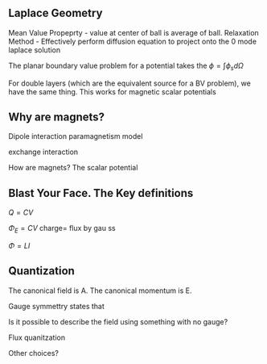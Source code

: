 Laplace Geometry
----------------

Mean Value Propeprty - value at center of ball is average of ball.
Relaxation Method - Effectively perform diffusion equation to project
onto the 0 mode laplace solution

The planar boundary value problem for a potential takes the
$\phi=\int\phi_{s}d\Omega$

For double layers (which are the equivalent source for a BV problem), we
have the same thing. This works for magnetic scalar potentials

Why are magnets?
----------------

Dipole interaction paramagnetism model

exchange interaction

How are magnets? The scalar potential

Blast Your Face. The Key definitions
------------------------------------

$Q=CV$

$\Phi_{E}=CV$ charge= flux by gau ss

$\Phi=LI$

Quantization
------------

The canonical field is A. The canonical momentum is E.

Gauge symmettry states that

Is it possible to describe the field using something with no gauge?

Flux quanitzation

Other choices?
